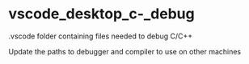 # vscode_desktop_c-_debug
.vscode folder containing files needed to debug C/C++

Update the paths to debugger and compiler to use on other machines
